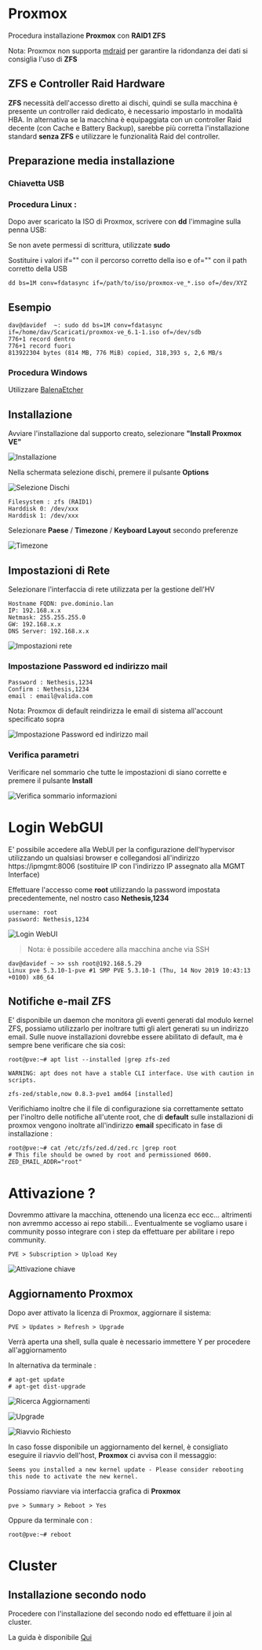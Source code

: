 # Proxmox

Procedura installazione **Proxmox** con **RAID1 ZFS**

Nota: Proxmox non supporta [mdraid](https://pve.proxmox.com/wiki/Software_RAID) per garantire la ridondanza dei dati si consiglia l'uso di **ZFS**

## ZFS e Controller Raid Hardware
**ZFS** necessità dell'accesso diretto ai dischi, quindi se sulla macchina è presente un controller raid dedicato, è necessario impostarlo in modalità HBA.
In alternativa se la macchina è equipaggiata con un controller Raid decente (con Cache e Battery Backup), sarebbe più corretta l'installazione standard **senza ZFS** e utilizzare le funzionalità Raid del controller.

## Preparazione media installazione

### Chiavetta USB

### Procedura Linux :
Dopo aver scaricato la ISO di Proxmox, scrivere con **dd** l'immagine sulla penna USB:

Se non avete permessi di scrittura, utilizzate **sudo**

Sostituire i valori if="" con il percorso corretto della iso e of="" con il path corretto della USB

```dd bs=1M conv=fdatasync if=/path/to/iso/proxmox-ve_*.iso of=/dev/XYZ```

## Esempio

```
dav@davidef  ~: sudo dd bs=1M conv=fdatasync if=/home/dav/Scaricati/proxmox-ve_6.1-1.iso of=/dev/sdb
776+1 record dentro
776+1 record fuori
813922304 bytes (814 MB, 776 MiB) copied, 318,393 s, 2,6 MB/s
```

### Procedura Windows

Utilizzare [BalenaEtcher](https://www.balena.io/etcher/)

## Installazione

Avviare l'installazione dal supporto creato, selezionare **"Install Proxmox VE"**

![Installazione](img/pve-grub-menu.png)

Nella schermata selezione dischi, premere il pulsante **Options** 

![Selezione Dischi](img/pve-select-target-disk.png)

```
Filesystem : zfs (RAID1)
Harddisk 0: /dev/xxx
Harddisk 1: /dev/xxx
```

Selezionare **Paese** / **Timezone** / **Keyboard Layout** secondo preferenze

![Timezone](img/pve-select-location.png)

## Impostazioni di Rete

Selezionare l'interfaccia di rete utilizzata per la gestione dell'HV

```
Hostname FQDN: pve.dominio.lan
IP: 192.168.x.x
Netmask: 255.255.255.0
GW: 192.168.x.x
DNS Server: 192.168.x.x
```

![Impostazioni rete](img/pve-setup-network.png)

### Impostazione Password ed indirizzo mail

```
Password : Nethesis,1234
Confirm : Nethesis,1234
email : email@valida.com
```

Nota: Proxmox di default reindirizza le email di sistema all'account specificato sopra 

![Impostazione Password ed indirizzo mail](img/pve-set-password.png)
### Verifica parametri

Verificare nel sommario che tutte le impostazioni di siano corrette e premere il pulsante **Install**

![Verifica sommario informazioni](img/pve-install-summary.png)

# Login WebGUI

E' possibile accedere alla WebUI per la configurazione dell'hypervisor utilizzando un qualsiasi browser e collegandosi all'indirizzo https://ipmgmt:8006 (sostituire IP con l'indirizzo IP assegnato alla MGMT Interface)

Effettuare l'accesso come **root** utilizzando la password impostata precedentemente, nel nostro caso **Nethesis,1234**

```
username: root
password: Nethesis,1234
```

![Login WebUI](img/pve-login-web.png)

> Nota: è possibile accedere alla macchina anche via SSH

```
dav@davidef ~ >> ssh root@192.168.5.29
Linux pve 5.3.10-1-pve #1 SMP PVE 5.3.10-1 (Thu, 14 Nov 2019 10:43:13 +0100) x86_64
```

## Notifiche e-mail ZFS

E' disponibile un daemon che monitora gli eventi generati dal modulo kernel ZFS, possiamo utilizzarlo per inoltrare tutti gli alert generati su un indirizzo email.
Sulle nuove installazioni dovrebbe essere abilitato di default, ma è sempre bene verificare che sia così:

```
root@pve:~# apt list --installed |grep zfs-zed

WARNING: apt does not have a stable CLI interface. Use with caution in scripts.

zfs-zed/stable,now 0.8.3-pve1 amd64 [installed]
```
Verifichiamo inoltre che il file di configurazione sia correttamente settato per l'inoltro delle notifiche all'utente root, che di **default** sulle installazioni di proxmox vengono inoltrate all'indirizzo **email** specificato in fase di installazione :

```
root@pve:~# cat /etc/zfs/zed.d/zed.rc |grep root
# This file should be owned by root and permissioned 0600.
ZED_EMAIL_ADDR="root"
```

# Attivazione ?

Dovremmo attivare la macchina, ottenendo una licenza ecc ecc... altrimenti non avremmo accesso ai repo stabili... Eventualmente se vogliamo usare i community posso integrare con i step da effettuare per abilitare i repo community.

```PVE > Subscription > Upload Key```

![Attivazione chiave](img/pve-sub-key.png)

## Aggiornamento Proxmox

Dopo aver attivato la licenza di Proxmox, aggiornare il sistema:

```PVE > Updates > Refresh > Upgrade```

Verrà aperta una shell, sulla quale è necessario immettere Y per procedere all'aggiornamento

In alternativa da terminale :

```
# apt-get update
# apt-get dist-upgrade
```

![Ricerca Aggiornamenti](img/pve-update-1.png)

![Upgrade](img/pve-update-2.png)

![Riavvio Richiesto](img/pve-update-3.png)

In caso fosse disponibile un aggiornamento del kernel, è consigliato eseguire il riavvio dell'host, **Proxmox** ci avvisa con il messaggio:

```
Seems you installed a new kernel update - Please consider rebooting this node to activate the new kernel.
```
Possiamo riavviare via interfaccia grafica di **Proxmox**

 ``` pve > Summary > Reboot > Yes ```
 
 Oppure da terminale con :

```root@pve:~# reboot ```

# Cluster

## Installazione secondo nodo

Procedere con l'installazione del secondo nodo ed effettuare il join al cluster.

La guida è disponibile [Qui](join-cluster.md)
